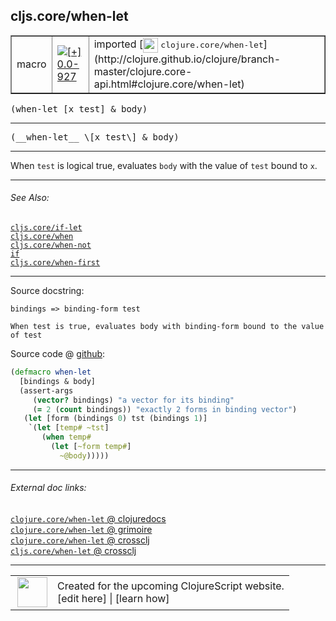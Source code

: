 ## cljs.core/when-let



 <table border="1">
<tr>
<td>macro</td>
<td><a href="https://github.com/cljsinfo/cljs-api-docs/tree/0.0-927"><img valign="middle" alt="[+] 0.0-927" title="Added in 0.0-927" src="https://img.shields.io/badge/+-0.0--927-lightgrey.svg"></a> </td>
<td>
imported [<img height="24px" valign="middle" src="http://i.imgur.com/1GjPKvB.png"> <samp>clojure.core/when-let</samp>](http://clojure.github.io/clojure/branch-master/clojure.core-api.html#clojure.core/when-let)
</td>
</tr>
</table>

<samp>(when-let \[x test\] & body)</samp><br>

---

 <samp>
(__when-let__ \[x test\] & body)<br>
</samp>

---

When `test` is logical true, evaluates `body` with the value of `test` bound to
`x`.



---


###### See Also:

[`cljs.core/if-let`](../cljs.core/if-let.md)<br>
[`cljs.core/when`](../cljs.core/when.md)<br>
[`cljs.core/when-not`](../cljs.core/when-not.md)<br>
[`if`](../special/if.md)<br>
[`cljs.core/when-first`](../cljs.core/when-first.md)<br>

---


Source docstring:

```
bindings => binding-form test

When test is true, evaluates body with binding-form bound to the value of test
```


Source code @ [github]():

```clj
(defmacro when-let
  [bindings & body]
  (assert-args
     (vector? bindings) "a vector for its binding"
     (= 2 (count bindings)) "exactly 2 forms in binding vector")
   (let [form (bindings 0) tst (bindings 1)]
    `(let [temp# ~tst]
       (when temp#
         (let [~form temp#]
           ~@body)))))
```

<!--
Repo - tag - source tree - lines:

 <pre>

</pre>

-->

---



###### External doc links:

[`clojure.core/when-let` @ clojuredocs](http://clojuredocs.org/clojure.core/when-let)<br>
[`clojure.core/when-let` @ grimoire](http://conj.io/store/v1/org.clojure/clojure/1.7.0-beta3/clj/clojure.core/when-let/)<br>
[`clojure.core/when-let` @ crossclj](http://crossclj.info/fun/clojure.core/when-let.html)<br>
[`cljs.core/when-let` @ crossclj](http://crossclj.info/fun/cljs.core/when-let.html)<br>

---

 <table>
<tr><td>
<img valign="middle" align="right" width="48px" src="http://i.imgur.com/Hi20huC.png">
</td><td>
Created for the upcoming ClojureScript website.<br>
[edit here] | [learn how]
</td></tr></table>

[edit here]:https://github.com/cljsinfo/cljs-api-docs/blob/master/cljsdoc/cljs.core/when-let.cljsdoc
[learn how]:https://github.com/cljsinfo/cljs-api-docs/wiki/cljsdoc-files

<!--

This information was too distracting to show to readers, but I'll leave it
commented here since it is helpful to:

- pretty-print the data used to generate this document
- and show how to retrieve that data



The API data for this symbol:

```clj
{:description "When `test` is logical true, evaluates `body` with the value of `test` bound to\n`x`.",
 :ns "cljs.core",
 :name "when-let",
 :signature ["[[x test] & body]"],
 :name-encode "when-let",
 :history [["+" "0.0-927"]],
 :type "macro",
 :clj-equiv {:full-name "clojure.core/when-let",
             :url "http://clojure.github.io/clojure/branch-master/clojure.core-api.html#clojure.core/when-let"},
 :related ["cljs.core/if-let"
           "cljs.core/when"
           "cljs.core/when-not"
           "special/if"
           "cljs.core/when-first"],
 :full-name-encode "cljs.core/when-let",
 :source {:code "(defmacro when-let\n  [bindings & body]\n  (assert-args\n     (vector? bindings) \"a vector for its binding\"\n     (= 2 (count bindings)) \"exactly 2 forms in binding vector\")\n   (let [form (bindings 0) tst (bindings 1)]\n    `(let [temp# ~tst]\n       (when temp#\n         (let [~form temp#]\n           ~@body)))))",
          :title "Source code",
          :repo "clojure",
          :tag "clojure-1.9.0-alpha4",
          :filename "src/clj/clojure/core.clj",
          :lines [1769 1782],
          :url "https://github.com/clojure/clojure/blob/clojure-1.9.0-alpha4/src/clj/clojure/core.clj#L1769-L1782"},
 :usage ["(when-let [x test] & body)"],
 :full-name "cljs.core/when-let",
 :docstring "bindings => binding-form test\n\nWhen test is true, evaluates body with binding-form bound to the value of test",
 :cljsdoc-url "https://github.com/cljsinfo/cljs-api-docs/blob/master/cljsdoc/cljs.core/when-let.cljsdoc"}

```

Retrieve the API data for this symbol:

```clj
;; from Clojure REPL
(require '[clojure.edn :as edn])
(-> (slurp "https://raw.githubusercontent.com/cljsinfo/cljs-api-docs/catalog/cljs-api.edn")
    (edn/read-string)
    (get-in [:symbols "cljs.core/when-let"]))
```

-->
